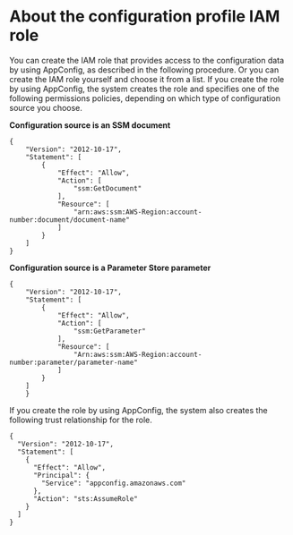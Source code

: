 # About the configuration profile IAM role<a name="appconfig-creating-configuration-and-profile-iam-role"></a>

You can create the IAM role that provides access to the configuration data by using AppConfig, as described in the following procedure\. Or you can create the IAM role yourself and choose it from a list\. If you create the role by using AppConfig, the system creates the role and specifies one of the following permissions policies, depending on which type of configuration source you choose\.

**Configuration source is an SSM document**

```
{
    "Version": "2012-10-17",
    "Statement": [
        {
            "Effect": "Allow",
            "Action": [
                "ssm:GetDocument"
            ],
            "Resource": [
                "arn:aws:ssm:AWS-Region:account-number:document/document-name"
            ]
        }
    ]
}
```

**Configuration source is a Parameter Store parameter**

```
{
    "Version": "2012-10-17",
    "Statement": [
        {
            "Effect": "Allow",
            "Action": [
                "ssm:GetParameter"
            ],
            "Resource": [
                "Arn:aws:ssm:AWS-Region:account-number:parameter/parameter-name"
            ]
        }
    ]
    }
```

If you create the role by using AppConfig, the system also creates the following trust relationship for the role\. 

```
{
  "Version": "2012-10-17",
  "Statement": [
    {
      "Effect": "Allow",
      "Principal": {
        "Service": "appconfig.amazonaws.com"
      },
      "Action": "sts:AssumeRole"
    }
  ]
}
```